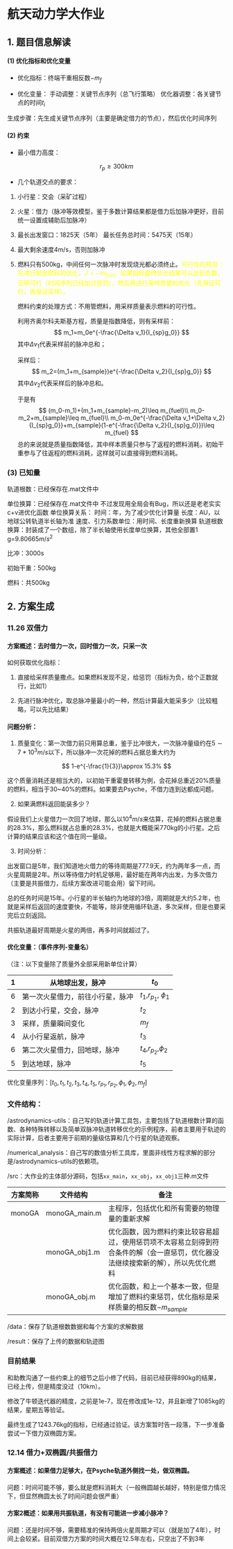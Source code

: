 # 航天动力学大作业

## 1. 题目信息解读

#### (1) 优化指标和优化变量

- 优化指标：终端干重相反数$-m_f$

- 优化变量：
  手动调整：关键节点序列（总飞行策略）
  优化器调整：各关键节点的时间$t_i$

生成步骤：先生成关键节点序列（主要是确定借力的节点），然后优化时间序列

#### (2) 约束

- 最小借力高度：

$$
r_p\geq 300 km
$$

- 几个轨道交点的要求：
1. 小行星：交会（采矿过程）

2. 火星：借力（脉冲等效模型，鉴于多数计算结果都是借力后加脉冲更好，目前统一设置成辅助后加脉冲）

3. 最长出发窗口：1825天（5年）
   最长任务总时间：5475天（15年）

4. 最大剩余速度4m/s，否则加脉冲

5. 燃料只有500kg，中间任何一次脉冲时发现烧光都必须终止。<font color=yellow>可行性的预测：先进行剩余燃料的优化，$J=-m_{fuel}$，如果指标最终优化结果可以达到负数，证明可行（时间序列已经加过惩罚），然后再进行采样质量的优化（先保证可行，再保证采样）。</font>

   燃料约束的处理方式：不用管燃料，用采样质量表示燃料的可行性。

   利用齐奥尔科夫斯基方程，质量是指数降低，则有采样前：
   $$
   m_1=m_0e^{-\frac{\Delta v_1}{I_{sp}g_0}}
   $$
   其中$\Delta v_1$代表采样前的脉冲总和；

   采样后：
   $$
   m_2=(m_1+m_{sample})e^{-\frac{\Delta v_2}{I_{sp}g_0}}
   $$
   其中$\Delta v_2$代表采样后的脉冲总和。

   于是有
   $$
   (m_0-m_1)+(m_1+m_{sample}-m_2)\leq m_{fuel}\\
   m_0-m_2+m_{sample}\leq m_{fuel}\\
   m_0-m_0e^{-\frac{\Delta v_1+\Delta v_2}{I_{sp}g_0}}+m_{sample}(1-e^{-\frac{\Delta v_2}{I_{sp}g_0}})\leq m_{fuel}
   $$
   总的来说就是质量指数降低，其中样本质量只参与了返程的燃料消耗，初始干重参与了往返程的燃料消耗，这样就可以直接得到燃料消耗。

### (3) 已知量

轨道根数：已经保存在.mat文件中

单位换算：已经保存在.mat文件中
不过发现用全局会有Bug，所以还是老老实实c+v进优化函数
    单位换算关系：
    时间：年，为了减少优化计算量
    长度：AU，以地球公转轨道半长轴为准
    速度、引力系数单位：用时间、长度重新换算
    轨道根数换算：封装成了一个数组，除了半长轴使用长度单位换算，其他全部置1
    g=9.80665$m/s^2$

比冲：3000s

初始干重：500kg

燃料：共500kg

## 2. 方案生成

### 11.26 双借力

#### 方案概述：去时借力一次，回时借力一次，只采一次

如何获取优化指标：

1. 直接给采样质量撒点。如果燃料发现不足，给惩罚（指标为负，给个正数就行，比如1）

2. 先进行脉冲优化，取总脉冲量最小的一种，然后计算最大能采多少（比较粗略，可以先比结果）

#### 问题分析：

1. 质量变化：第一次借力前只用算总重，鉴于比冲很大，一次脉冲量级约在$5\sim 7*10^3m/s$以下，所以脉冲一次花掉的燃料占据总重大约为

$$
1-e^{-\frac{1}{3}}\approx 15.3%
$$

这个质量消耗还是相当大的，以初始干重霍曼转移为例，会花掉总重近20%质量的燃料，相当于30~40%的燃料。如果要去Psyche，不借力连到达都成问题。

2. 如果满燃料返回能装多少？

假设我们上火星借力一次回了地球，那么以$10^4m/s$来估算，花掉的燃料占据总重的28.3%，那么燃料就占总重的28.3%，也就是大概能采770kg的小行星。之后计算的结果应该和这个值在同一量级。

3. 时间分析：

出发窗口是5年，我们知道地火借力的等待周期是777.9天，约为两年多一点，而火星周期是2年。所以等待借力时机足够用，最好能在两年内出发，为多次借力（主要是共振借力，后续方案改进可能会用）留下时间。

总的任务时间是15年。小行星的半长轴约为地球的3倍，周期就是大约5.2年，也就是采样后返回的速度要快，不能等，除非使用循环轨道，多次采样，但是也要采完后立刻返回。

共振轨道最好周期是火星的两倍，再多时间就超过了。

#### 优化变量：（事件序列-变量名）

（注：以下变量除了质量外全部采用新单位计算）

| 1   | 从地球出发，脉冲         | $t_0$                     |
| --- | ---------------- | ------------------------- |
| 6   | 第一次火星借力，前往小行星，脉冲 | $t_1$,$r_{p_1}$, $\phi_1$ |
| 2   | 到达小行星，交会，脉冲      | $t_2$                     |
| 3   | 采样，质量瞬间变化        | $m_f$                     |
| 4   | 从小行星返航，脉冲        | $t_3$                     |
| 6   | 第二次火星借力，回地球，脉冲   | $t_4$,$r_{p_2}$,$\phi_2$  |
| 5   | 到达地球，脉冲          | $t_5$                     |

优化变量序列：[$t_0, t_1, t_2, t_3, t_4, t_5, r_{p_1},r_{p_2},\phi_1, \phi_2, m_f]$

### 文件结构：

/astrodynamics-utils：自己写的轨道计算工具包，主要包括了轨道根数计算的函数、各种特殊转移以及简单双脉冲轨道转移优化的示例程序，前者主要用于轨迹的实际计算，后者主要用于前期的量级估算和几个行星的轨迹观察。

/numerical_analysis：自己写的数值分析工具库，里面非线性方程求解的部分是/astrodynamics-utils的依赖项。

/src：大作业的主体部分源码，包括`xx_main`，`xx_obj`，`xx_obj1`三种.m文件

| 方案简称   | 文件结构          | 备注                                                                |
| ------ | ------------- | ----------------------------------------------------------------- |
| monoGA | monoGA_main.m | 主程序，包括优化和所有需要的物理量的重新求解                                            |
|        | monoGA_obj1.m | 优化函数，因为燃料约束比较容易超过，使用惩罚项不太容易立刻得到符合条件的解（会一直惩罚，优化器没法继续搜索新的解），所以先优化燃料 |
|        | monoGA_obj.m  | 优化函数，和上一个基本一致，但是增加了燃料约束惩罚，优化指标是采样质量的相反数$-m_{sample}$              |

/data：保存了轨道根数数据和每个方案的求解数据

/result：保存了上传的数据和轨迹图

### 目前结果

和助教沟通了一些约束上的细节之后小修了代码，目前已经获得890kg的结果，已经上传，但是精度没过（10km）。

修改了牛顿迭代器的精度，之前是1e-7，现在修改成1e-12，并且新增了1085kg的结果，星期五等验证。

最终生成了1243.76kg的指标，已经通过验证。该方案暂时告一段落，下一步准备尝试一下借力双椭圆方案。
### 12.14 借力+双椭圆/共振借力

#### 方案概述：如果借力足够大，在Psyche轨道外侧找一处，做双椭圆。

问题：时间可能不够，要么就是燃料消耗大（一般椭圆越长越好，特别是借力情况下，但显然椭圆太长了时间问题会很严重）

#### 方案2概述：如果用共振轨道，有没有可能进一步减小脉冲？

问题：还是时间不够，需要精准的保持两倍火星周期才可以（就是加了4年），时间上会较紧。目前双借力方案的时间大概在12.5年左右，只空出了不到3年
